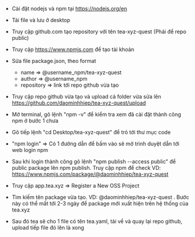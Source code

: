 - Cài đặt nodejs và npm tại https://nodejs.org/en

- Tải file và lưu ở desktop

- Truy cập github.com tạo repository với tên tea-xyz-quest (Phải để repo public)

- Truy cập https://www.npmjs.com để tạo tài khoản

- Sửa file package.json, theo format
  - name => @username_npm/tea-xyz-quest 
  - author => @username_npm
  - repository => link tới repo github vừa tạo

- Truy cập repo github vừa tạo và upload cả folder vừa sửa lên https://github.com/daominhhiep/tea-xyz-quest/upload

- Mở terminal, gõ lệnh "npm -v" để kiểm tra xem đã cài đặt thành công npm ở bước 1 chưa

- Gõ tiếp lệnh "cd Desktop/tea-xyz-quest" để trỏ tới thư mục code 

- "npm login" => Có 1 đường dẫn để bấm vào sẽ mở trình duyệt dẫn tới web login npm

- Sau khi login thành công gõ lệnh "npm publish --access public" để public package lên npm publish. Truy cập npm để check VD: https://www.npmjs.com/package/@daominhhiep/tea-xyz-quest

- Truy cập app.tea.xyz => Register a New OSS Project

- Tìm kiếm tên package vừa tạo. VD: @daominhhiep/tea-xyz-quest . Bước này có thể mất tới 2-3 ngày để package mới xuất hiện trên hệ thống của tea.xyz

- Sau đó tea sẽ cho 1 file có tên tea.yaml, tải về và quay lại repo github, upload tiếp file đó lên là xong 